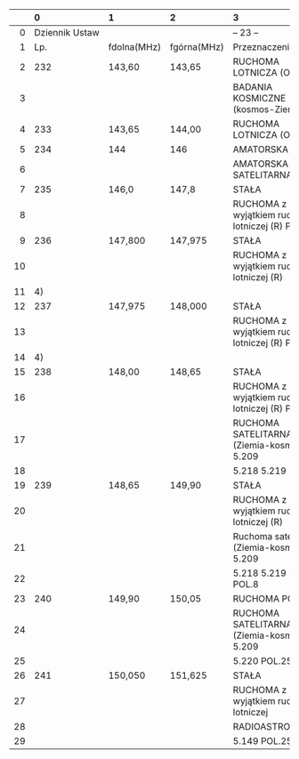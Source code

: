 |    | 0              | 1           | 2           | 3                                                 | 4           |
|---:|:---------------|:------------|:------------|:--------------------------------------------------|:------------|
|  0 | Dziennik Ustaw |             |             | – 23 –                                            |             |
|  1 | Lp.            | fdolna(MHz) | fgórna(MHz) | Przeznaczenie                                     | Użytkowanie |
|  2 | 232            | 143,60      | 143,65      | RUCHOMA LOTNICZA (OR)                             | rządowe     |
|  3 |                |             |             | BADANIA KOSMICZNE (kosmos-Ziemia)                 | cywilne     |
|  4 | 233            | 143,65      | 144,00      | RUCHOMA LOTNICZA (OR)                             | rządowe     |
|  5 | 234            | 144         | 146         | AMATORSKA                                         | cywilne     |
|  6 |                |             |             | AMATORSKA SATELITARNA                             | cywilne     |
|  7 | 235            | 146,0       | 147,8       | STAŁA                                             | rządowe     |
|  8 |                |             |             | RUCHOMA z wyjątkiem ruchomej lotniczej (R) POL.22 | rządowe     |
|  9 | 236            | 147,800     | 147,975     | STAŁA                                             | cywilne     |
| 10 |                |             |             | RUCHOMA z wyjątkiem ruchomej lotniczej (R)        | cywilne     |
| 11 | 4)             |             |             |                                                   |             |
| 12 | 237            | 147,975     | 148,000     | STAŁA                                             | cywilne     |
| 13 |                |             |             | RUCHOMA z wyjątkiem ruchomej lotniczej (R) POL.52 | cywilne     |
| 14 | 4)             |             |             |                                                   |             |
| 15 | 238            | 148,00      | 148,65      | STAŁA                                             | cywilne     |
| 16 |                |             |             | RUCHOMA z wyjątkiem ruchomej lotniczej (R) POL.52 | cywilne     |
| 17 |                |             |             | RUCHOMA SATELITARNA (Ziemia-kosmos) 5.209         | cywilne     |
| 18 |                |             |             | 5.218 5.219 5.221                                 |             |
| 19 | 239            | 148,65      | 149,90      | STAŁA                                             | rządowe     |
| 20 |                |             |             | RUCHOMA z wyjątkiem ruchomej lotniczej (R)        | rządowe     |
| 21 |                |             |             | Ruchoma satelitarna (Ziemia-kosmos) 5.209         | cywilne     |
| 22 |                |             |             | 5.218 5.219 5.221 POL.8                           |             |
| 23 | 240            | 149,90      | 150,05      | RUCHOMA POL.50                                    | rządowe     |
| 24 |                |             |             | RUCHOMA SATELITARNA (Ziemia-kosmos) 5.209         | cywilne     |
| 25 |                |             |             | 5.220 POL.25                                      |             |
| 26 | 241            | 150,050     | 151,625     | STAŁA                                             | cywilne     |
| 27 |                |             |             | RUCHOMA z wyjątkiem ruchomej lotniczej            | cywilne     |
| 28 |                |             |             | RADIOASTRONOMIA                                   | cywilne     |
| 29 |                |             |             | 5.149 POL.25                                      |             |